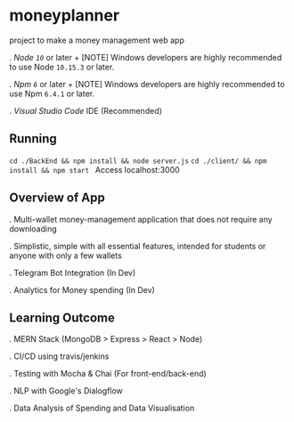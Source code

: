 # moneyplanner
project to make a money management web app

. *Node `10`* or later
+
[NOTE]
Windows developers are highly recommended to use Node `10.15.3` or later.

. *Npm `6`* or later
+
[NOTE]
Windows developers are highly recommended to use Npm `6.4.1` or later.

. *Visual Studio Code* IDE (Recommended)

## Running
```cd ./BackEnd && npm install && node server.js```
```cd ./client/ && npm install && npm start ```
Access localhost:3000 

## Overview of App
. Multi-wallet money-management application that does not require any downloading

. Simplistic, simple with all essential features, intended for students or anyone with only a few wallets

. Telegram Bot Integration (In Dev)

. Analytics for Money spending (In Dev)

## Learning Outcome
. MERN Stack
(MongoDB > Express > React > Node)

. CI/CD using travis/jenkins

. Testing with Mocha & Chai (For front-end/back-end)

. NLP with Google's Dialogflow

. Data Analysis of Spending and Data Visualisation
